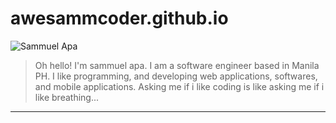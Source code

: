 # awesammcoder.github.io

![Sammuel Apa](https://avatars3.githubusercontent.com/u/36878272)

> Oh hello! I'm sammuel apa. I am a software engineer based in Manila PH. I like programming, and developing web applications, softwares, and mobile applications. Asking me if i like coding is like asking me if i like breathing...

---